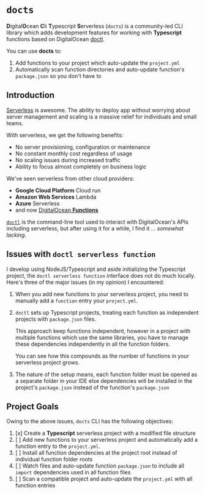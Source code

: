 # `docts`

**D**igital**O**cean **C**li **T**ypescript **S**erverless (`docts`) is a
community-led CLI library which adds development features for working with
**Typescript** functions based on
DigitalOcean [doctl](https://docs.digitalocean.com/reference/doctl/).

You can use **docts** to:

1. Add functions to your project which auto-update the `project.yml`
2. Automatically scan function directories and auto-update
   function's `package.json` so you don't have to

## Introduction

[Serverless](https://en.wikipedia.org/wiki/Serverless_computing) is awesome. The
ability to deploy app without worrying about server management and scaling is a
massive relief for individuals and small teams.

With serverless, we get the following benefits:

- No server provisioning, configuration or maintenance
- No constant monthly cost regardless of usage
- No scaling issues during increased traffic
- Ability to focus almost completely on business logic

We've seen serverless from other cloud providers:

- **Google Cloud Platform** Cloud run
- **Amazon Web Services** Lambda
- **Azure** Serverless
- and now [DigitalOcean
  **Functions**](https://www.digitalocean.com/products/functions)

[`doctl`](https://docs.digitalocean.com/reference/doctl/) is the command-line
tool used to interact with DigitalOcean's APIs including serverless, but after
using it for a while, I find it ... _somewhat lacking_.

## Issues with `doctl serverless function`

I develop using NodeJS/Typescript and aside initializing the Typescript project,
the `doctl serverless function` interface does not do much locally. Here's three
of the major issues (in my opinion) I encountered:

1. When you add new functions to your serverless project, you need to manually
   add a `function` entry your `project.yml`.

2. `doctl` sets up Typescript projects, treating each function as independent
   projects with `package.json` files.

   This approach keep functions independent, however in a project with multiple
   functions which use the same libraries, you have to manage these dependencies
   independently in all the function folders.

   You can see how this compounds as the number of functions in your serverless
   project grows.

3. The nature of the setup means, each function folder must be opened as
   a separate folder in your IDE else dependencies will be installed in the
   project's `package.json` instead of the function's `package.json`

## Project Goals

Owing to the above issues, `docts` CLI has the following objectives:

1. [x] Create a **Typescript** serverless project with a modified file structure
2. [ ] Add new functions to your serverless project and automatically add a
       function
       entry to the `project.yml`.
3. [ ] Install all function dependencies at the project root instead of
       individual
       function folder roots
4. [ ] Watch files and auto-update function `package.json` to include
       all `import`
       dependencies used in all function files
5. [ ] Scan a compatible project and auto-update the `project.yml` with all
       function
       entries
